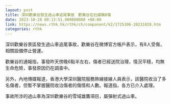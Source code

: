 ```yaml
---
layout: post
title: 深圳歡樂谷發生過山車追尾事故　歡樂谷在社媒稱8傷　
date: 2023-10-28 00:13:51.000000000 +08:00
link: https://news.rthk.hk/rthk/ch/component/k2/1725306-20231028.htm
categories: rthk
---
```


深圳歡樂谷景區發生過山車追尾事故，歡樂谷在微博官方帳戶表示，有8人受傷，相關設備停止營運。

歡樂谷的通報指，事發昨天傍晚6點半左右，傷者已經送院治理，情況平穩，均無生命危險，事發原因仍在調查中。

另外，內地傳媒報道，香港大學深圳醫院服務熱線接線人員表示，該醫院收治了多名傷者，但暫不掌握醫院收治傷者的傷情和人數。報道指，各方已介入處理。

事故所涉的過山車為深圳歡樂谷的雪域雄鷹項目，屬彈射式過山車。
